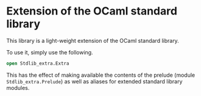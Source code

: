 Extension of the OCaml standard library
=======================================

This library is a light-weight extension of the OCaml standard library.

To use it, simply use the following.
```ocaml
open Stdlib_extra.Extra
```
This has the effect of making available the contents of the prelude (module
`Stdlib_extra.Prelude`) as well as aliases for extended standard library
modules.
